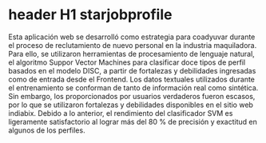 # header H1 starjobprofile


Esta aplicación web se desarrolló como estrategia para coadyuvar durante el proceso de reclutamiento de nuevo personal en la industria maquiladora. Para ello, se utilizaron herramientas de procesamiento de lenguaje natural, el algoritmo Suppor Vector Machines para clasificar doce tipos de perfil basados en el modelo DISC, a partir de fortalezas y debilidades ingresadas como de entrada desde el Frontend. Los datos textuales utilizados durante el entrenamiento se conforman de tanto de información real como sintética. Sin embargo, los proporcionados por usuarios verdaderos fueron escasos, por lo que se utilizaron fortalezas y debilidades disponibles en el sitio web indiabix. Debido a lo anterior, el rendimiento del clasificador SVM es ligeramente satisfactorio al lograr más del 80 % de precisión y exactitud en algunos de los perfiles.
